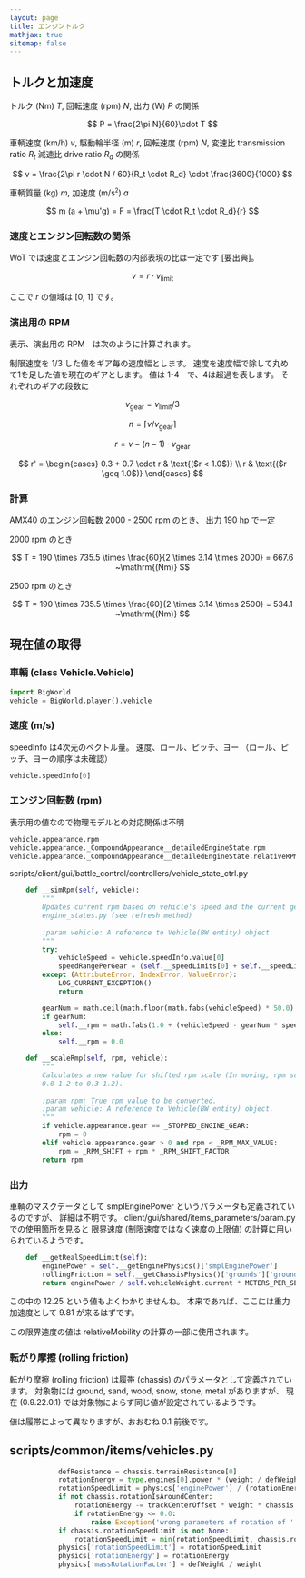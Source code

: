 ```yaml
---
layout: page
title: エンジントルク
mathjax: true
sitemap: false
---
```





## トルクと加速度

トルク (Nm) $T$,
回転速度 (rpm) $N$,
出力 (W) $P$
の関係

$$
P = \frac{2\pi N}{60}\cdot T
$$

車輌速度 (km/h) $v$,
駆動輪半径 (m) $r$,
回転速度 (rpm) $N$,
変速比 transmission ratio $R_t$
減速比 drive ratio $R_d$
の関係

$$
v = \frac{2\pi r \cdot N / 60}{R_t \cdot R_d} \cdot \frac{3600}{1000}
$$

車輌質量 (kg) $m$,
加速度 (m/s<sup><small>2</small></sup>) $a$

$$
m (a + \mu'g) = F = \frac{T \cdot R_t \cdot R_d}{r}
$$


### 速度とエンジン回転数の関係

WoT では速度とエンジン回転数の内部表現の比は一定です [要出典]。

$$
v = r \cdot v_\mathrm{limit}
$$

ここで $r$ の値域は [0, 1] です。


### 演出用の RPM

表示、演出用の RPM　は次のように計算されます。

制限速度を 1/3 した値をギア毎の速度幅とします。
速度を速度幅で除して丸めて1を足した値を現在のギアとします。
値は 1-4　で、4は超過を表します。
それぞれのギアの段数に

$$
v_\mathrm{gear} = v_\mathrm{limit} / 3
$$

$$
n = \lceil v / v_\mathrm{gear} \rceil
$$

$$
r = v - (n-1) \cdot v_\mathrm{gear}
$$

$$
r' =
\begin{cases}
0.3 + 0.7 \cdot r & \text{($r < 1.0$)} \\
r & \text{($r \geq 1.0$)}
\end{cases}
$$




### 計算

AMX40 のエンジン回転数 2000 - 2500 rpm のとき、
出力 190 hp で一定

2000 rpm のとき

$$
T = 190 \times 735.5 \times \frac{60}{2 \times 3.14 \times 2000} = 667.6 ~\mathrm{(Nm)}
$$

2500 rpm のとき

$$
T = 190 \times 735.5 \times \frac{60}{2 \times 3.14 \times 2500} = 534.1 ~\mathrm{(Nm)}
$$


## 現在値の取得

### 車輌 (class Vehicle.Vehicle)

```python
import BigWorld
vehicle = BigWorld.player().vehicle
```

### 速度 (m/s)

speedInfo は4次元のベクトル量。
速度、ロール、ピッチ、ヨー （ロール、ピッチ、ヨーの順序は未確認）

```python
vehicle.speedInfo[0]
```

### エンジン回転数 (rpm)

表示用の値なので物理モデルとの対応関係は不明

```python
vehicle.appearance.rpm
vehicle.appearance._CompoundAppearance__detailedEngineState.rpm
vehicle.appearance._CompoundAppearance__detailedEngineState.relativeRPM
```

scripts/client/gui/battle_control/controllers/vehicle_state_ctrl.py

```python
    def __simRpm(self, vehicle):
        """
        Updates current rpm based on vehicle's speed and the current gear. Used algorithm from
        engine_states.py (see refresh method)
        
        :param vehicle: A reference to Vehicle(BW entity) object.
        """
        try:
            vehicleSpeed = vehicle.speedInfo.value[0]
            speedRangePerGear = (self.__speedLimits[0] + self.__speedLimits[1]) / 3.0
        except (AttributeError, IndexError, ValueError):
            LOG_CURRENT_EXCEPTION()
            return

        gearNum = math.ceil(math.floor(math.fabs(vehicleSpeed) * 50.0) / 50.0 / speedRangePerGear)
        if gearNum:
            self.__rpm = math.fabs(1.0 + (vehicleSpeed - gearNum * speedRangePerGear) / speedRangePerGear)
        else:
            self.__rpm = 0.0

    def __scaleRmp(self, rpm, vehicle):
        """
        Calculates a new value for shifted rpm scale (In moving, rpm scale is shifted from
        0.0-1.2 to 0.3-1.2).
        
        :param rpm: True rpm value to be converted.
        :param vehicle: A reference to Vehicle(BW entity) object.
        """
        if vehicle.appearance.gear == _STOPPED_ENGINE_GEAR:
            rpm = 0
        elif vehicle.appearance.gear > 0 and rpm < _RPM_MAX_VALUE:
            rpm = _RPM_SHIFT + rpm * _RPM_SHIFT_FACTOR
        return rpm
```

### 出力

車輌のマスクデータとして smplEnginePower というパラメータも定義されているのですが、
詳細は不明です。
client/gui/shared/items_parameters/param.py での使用箇所を見ると
限界速度 (制限速度ではなく速度の上限値) の計算に用いられているようです。

```python
    def __getRealSpeedLimit(self):
        enginePower = self.__getEnginePhysics()['smplEnginePower']
        rollingFriction = self.__getChassisPhysics()['grounds']['ground']['rollingFriction']
        return enginePower / self.vehicleWeight.current * METERS_PER_SECOND_TO_KILOMETERS_PER_HOUR * self.__factors['engine/power'] / 12.25 / rollingFriction
```

この中の 12.25 という値もよくわかりませんね。
本来であれば、ここには重力加速度として 9.81 が来るはずです。

この限界速度の値は relativeMobility の計算の一部に使用されます。

### 転がり摩擦 (rolling friction)

転がり摩擦 (rolling friction) は履帯 (chassis) のパラメータとして定義されています。
対象物には ground, sand, wood, snow, stone, metal がありますが、
現在 (0.9.22.0.1) では対象物によらず同じ値が設定されているようです。

値は履帯によって異なりますが、おおむね 0.1 前後です。




## scripts/common/items/vehicles.py

```python
            defResistance = chassis.terrainResistance[0]
            rotationEnergy = type.engines[0].power * (weight / defWeight) / (chassis.rotationSpeed * defResistance)
            rotationSpeedLimit = physics['enginePower'] / (rotationEnergy * physics['terrainResistance'][0])
            if not chassis.rotationIsAroundCenter:
                rotationEnergy -= trackCenterOffset * weight * chassis.specificFriction / defResistance
                if rotationEnergy <= 0.0:
                    raise Exception('wrong parameters of rotation of ' + type.name)
            if chassis.rotationSpeedLimit is not None:
                rotationSpeedLimit = min(rotationSpeedLimit, chassis.rotationSpeedLimit)
            physics['rotationSpeedLimit'] = rotationSpeedLimit
            physics['rotationEnergy'] = rotationEnergy
            physics['massRotationFactor'] = defWeight / weight
```